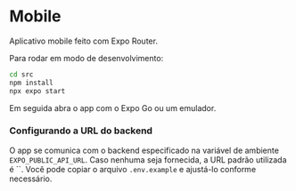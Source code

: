 # Mobile

Aplicativo mobile feito com Expo Router.

Para rodar em modo de desenvolvimento:

```sh
cd src
npm install
npx expo start
```

Em seguida abra o app com o Expo Go ou um emulador.

### Configurando a URL do backend

O app se comunica com o backend especificado na variável de ambiente
`EXPO_PUBLIC_API_URL`. Caso nenhuma seja fornecida, a URL padrão utilizada é
``. Você pode copiar o
arquivo `.env.example` e ajustá-lo conforme necessário.
